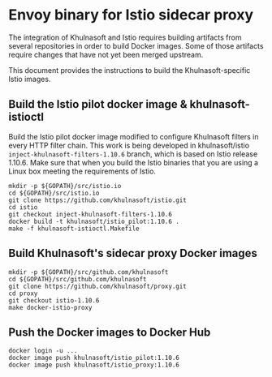 # Envoy binary for Istio sidecar proxy

The integration of Khulnasoft and Istio requires building artifacts from
several repositories in order to build Docker images. Some of those
artifacts require changes that have not yet been merged upstream.

This document provides the instructions to build the Khulnasoft-specific
Istio images.

## Build the Istio pilot docker image & khulnasoft-istioctl

Build the Istio pilot docker image modified to configure Khulnasoft
filters in every HTTP filter chain. This work is being developed in
khulnasoft/istio `inject-khulnasoft-filters-1.10.6` branch, which is based on
Istio release 1.10.6. Make sure that when you build the Istio
binaries that you are using a Linux box meeting the requirements of
Istio.

    mkdir -p ${GOPATH}/src/istio.io
    cd ${GOPATH}/src/istio.io
    git clone https://github.com/khulnasoft/istio.git
    cd istio
    git checkout inject-khulnasoft-filters-1.10.6
    docker build -t khulnasoft/istio_pilot:1.10.6 .
    make -f khulnasoft-istioctl.Makefile

## Build Khulnasoft's sidecar proxy Docker images

    mkdir -p ${GOPATH}/src/github.com/khulnasoft
    cd ${GOPATH}/src/github.com/khulnasoft
    git clone https://github.com/khulnasoft/proxy.git
    cd proxy
    git checkout istio-1.10.6
    make docker-istio-proxy

## Push the Docker images to Docker Hub

    docker login -u ...
    docker image push khulnasoft/istio_pilot:1.10.6
    docker image push khulnasoft/istio_proxy:1.10.6

